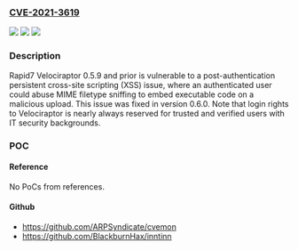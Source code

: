 ### [CVE-2021-3619](https://cve.mitre.org/cgi-bin/cvename.cgi?name=CVE-2021-3619)
![](https://img.shields.io/static/v1?label=Product&message=Velociraptor&color=blue)
![](https://img.shields.io/static/v1?label=Version&message=0.5.9%3C%3D%200.5.9%20&color=brighgreen)
![](https://img.shields.io/static/v1?label=Vulnerability&message=CWE-79%20Cross-site%20Scripting%20(XSS)&color=brighgreen)

### Description

Rapid7 Velociraptor 0.5.9 and prior is vulnerable to a post-authentication persistent cross-site scripting (XSS) issue, where an authenticated user could abuse MIME filetype sniffing to embed executable code on a malicious upload. This issue was fixed in version 0.6.0. Note that login rights to Velociraptor is nearly always reserved for trusted and verified users with IT security backgrounds.

### POC

#### Reference
No PoCs from references.

#### Github
- https://github.com/ARPSyndicate/cvemon
- https://github.com/BlackburnHax/inntinn

